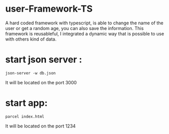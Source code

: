 # user-Framework-TS

A hard coded framework with typescript, is able to change the name of the user or get a random age, you can also save the information. This framework is reusableful, I integrated a dynamic way that is possible to use with others kind of data.


# start json server : 
    json-server -w db.json
It will be located on the port 3000

   #  start app:
    parcel index.html
It will be located on the port 1234
